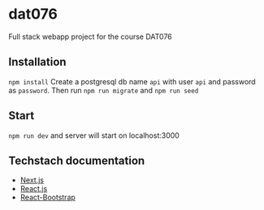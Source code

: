 # dat076
Full stack webapp project for the course DAT076

## Installation
`npm install`
Create a postgresql db name `api` with user `api` and password as `password`. Then run `npm run migrate` and `npm run seed`

## Start
`npm run dev` and server will start on localhost:3000

## Techstach documentation
* [Next.js](https://nextjs.org/docs/)
* [React.js](https://reactjs.org/docs/getting-started.html)
* [React-Bootstrap](https://react-bootstrap.github.io)
